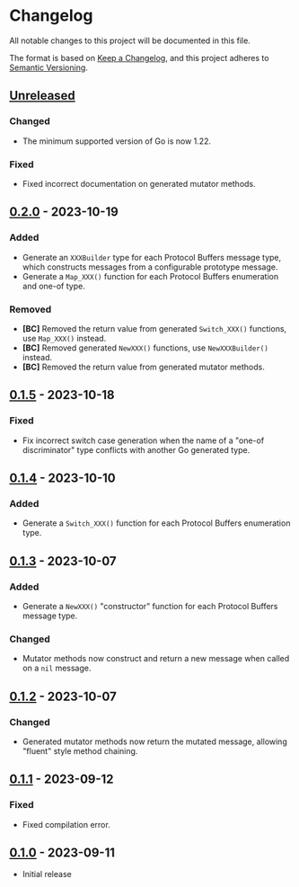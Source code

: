 # Changelog

All notable changes to this project will be documented in this file.

The format is based on [Keep a Changelog], and this project adheres to
[Semantic Versioning].

<!-- references -->

[Keep a Changelog]: https://keepachangelog.com/en/1.0.0/
[Semantic Versioning]: https://semver.org/spec/v2.0.0.html

## [Unreleased]

### Changed

- The minimum supported version of Go is now 1.22.

### Fixed

- Fixed incorrect documentation on generated mutator methods.

## [0.2.0] - 2023-10-19

### Added

- Generate an `XXXBuilder` type for each Protocol Buffers message type, which
  constructs messages from a configurable prototype message.
- Generate a `Map_XXX()` function for each Protocol Buffers enumeration and
  one-of type.

### Removed

- **[BC]** Removed the return value from generated `Switch_XXX()` functions, use `Map_XXX()` instead.
- **[BC]** Removed generated `NewXXX()` functions, use `NewXXXBuilder()` instead.
- **[BC]** Removed the return value from generated mutator methods.

## [0.1.5] - 2023-10-18

### Fixed

- Fix incorrect switch case generation when the name of a "one-of discriminator"
  type conflicts with another Go generated type.

## [0.1.4] - 2023-10-10

### Added

- Generate a `Switch_XXX()` function for each Protocol Buffers enumeration type.

## [0.1.3] - 2023-10-07

### Added

- Generate a `NewXXX()` "constructor" function for each Protocol Buffers message
  type.

### Changed

- Mutator methods now construct and return a new message when called on a `nil`
  message.

## [0.1.2] - 2023-10-07

### Changed

- Generated mutator methods now return the mutated message, allowing "fluent"
  style method chaining.

## [0.1.1] - 2023-09-12

### Fixed

- Fixed compilation error.

## [0.1.0] - 2023-09-11

- Initial release

<!-- references -->

[unreleased]: https://github.com/dogmatiq/primo
[0.1.0]: https://github.com/dogmatiq/primo/releases/tag/v0.1.0
[0.1.1]: https://github.com/dogmatiq/primo/releases/tag/v0.1.1
[0.1.2]: https://github.com/dogmatiq/primo/releases/tag/v0.1.2
[0.1.3]: https://github.com/dogmatiq/primo/releases/tag/v0.1.3
[0.1.4]: https://github.com/dogmatiq/primo/releases/tag/v0.1.4
[0.1.5]: https://github.com/dogmatiq/primo/releases/tag/v0.1.5
[0.2.0]: https://github.com/dogmatiq/primo/releases/tag/v0.2.0

<!-- version template
## [0.0.1] - YYYY-MM-DD

### Added
### Changed
### Deprecated
### Removed
### Fixed
### Security
-->
